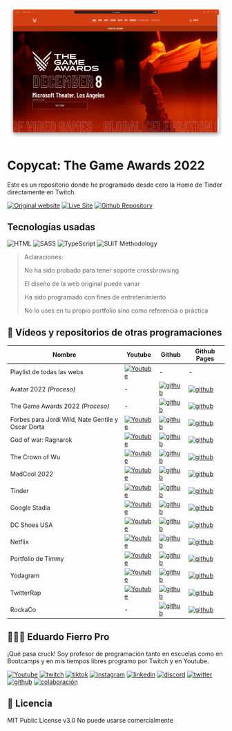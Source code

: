 ![Imagen del proyecto](https://github.com/eduardofierropro/the-game-awards-2022/blob/main/public/assets/home1.png)

# Copycat: The Game Awards 2022

Este es un repositorio donde he programado desde cero la Home de Tinder directamente en Twitch.

[![Original website](https://img.shields.io/static/v1?label=&message=Original%20Site&color=4d94b3&style=for-the-badge)](https://tinder.com/es-ES)
[![Live Site](https://img.shields.io/static/v1?label=&message=Live%20Site&color=6cccb4&style=for-the-badge)](https://github.com/eduardofierropro/the-game-awards-2022)
[![Github Repository](https://img.shields.io/static/v1?label=&message=Github%20Repository&color=000000&style=for-the-badge&logo=github&logoColor=white)](https://eduardofierropro.github.io/the-game-awards-2022/)
<!-- [![Youtube](https://img.shields.io/static/v1?label=&message=ver%20en%20youtube&color=FF0000&logo=youtube&logoColor=white&style=for-the-badge)](https://www.youtube.com/watch?v=YV8PON9MVl8) -->

## Tecnologías usadas

![HTML](https://img.shields.io/static/v1?label=&message=Html&color=orange&logo=html5&logoColor=white&style=for-the-badge)
![SASS](https://img.shields.io/static/v1?label=&message=SASS&color=CC6699&logo=sass&logoColor=white&style=for-the-badge)
![TypeScript](https://img.shields.io/static/v1?label=&message=TypeScript&color=3178C6&logo=typescript&logoColor=white&style=for-the-badge)
![SUIT Methodology](https://img.shields.io/static/v1?label=&message=suitcss&color=lightblue&logo=suit&logoColor=white&style=for-the-badge)

> Aclaraciones:
>
> No ha sido probado para tener soporte crossbrowsing
>
> El diseño de la web original puede variar
>
> Ha sido programado con fines de entretenimiento
>
> No lo uses en tu propio portfolio sino como referencia o práctica

## 🔴 Vídeos y repositorios de otras programaciones

| Nombre | Youtube | Github | Github Pages |
|--|--|--|--|
|Playlist de todas las webs                         |[![Youtube](https://img.shields.io/static/v1?label=&message=ver%20playlist&color=FF0000&logo=youtube&logoColor=white&style=for-the-badge)](https://www.youtube.com/playlist?list=PLJpymL0goBgETNW1I1rmuTUl-yoaRDUe5)|-|-|
|Avatar 2022 *(Proceso)* |-|[![github](https://img.shields.io/static/v1?label=&message=ver%20repo&color=171515&logo=github&logoColor=white&style=for-the-badge)](https://github.com/eduardofierropro/Avatar-the-way-of-water/)|[![github](https://img.shields.io/static/v1?label=&message=ver%20pages&color=171515&logo=github&logoColor=white&style=for-the-badge)](https://eduardofierropro.github.io/Avatar-the-way-of-water/)|
|The Game Awards 2022 *(Proceso)* |-|[![github](https://img.shields.io/static/v1?label=&message=ver%20repo&color=171515&logo=github&logoColor=white&style=for-the-badge)](https://github.com/eduardofierropro/the-game-awards-2022/)|[![github](https://img.shields.io/static/v1?label=&message=ver%20pages&color=171515&logo=github&logoColor=white&style=for-the-badge)](https://eduardofierropro.github.io/the-game-awards-2022/)|
|Forbes para Jordi Wild, Nate Gentile y Oscar Dorta |[![Youtube](https://img.shields.io/static/v1?label=&message=ver%20en%20youtube&color=FF0000&logo=youtube&logoColor=white&style=for-the-badge)](https://youtu.be/RbrVM1acWx8)|[![github](https://img.shields.io/static/v1?label=&message=ver%20repo&color=171515&logo=github&logoColor=white&style=for-the-badge)](https://github.com/eduardofierropro/Forbes-con-Jordi-Wild--Nate-Gentile-y-Oscar-Dorta/)|[![github](https://img.shields.io/static/v1?label=&message=ver%20pages&color=171515&logo=github&logoColor=white&style=for-the-badge)](https://forbes-eduardofierropro.netlify.app/)|
|God of war: Ragnarok                               |[![Youtube](https://img.shields.io/static/v1?label=&message=ver%20en%20youtube&color=FF0000&logo=youtube&logoColor=white&style=for-the-badge)](https://www.youtube.com/watch?v=YV8PON9MVl8)|[![github](https://img.shields.io/static/v1?label=&message=ver%20repo&color=171515&logo=github&logoColor=white&style=for-the-badge)](https://github.com/eduardofierropro/God-of-war-ragnarok)|[![github](https://img.shields.io/static/v1?label=&message=ver%20pages&color=171515&logo=github&logoColor=white&style=for-the-badge)](https://eduardofierropro.github.io/God-of-war-ragnarok/)|
|The Crown of Wu                                    |[![Youtube](https://img.shields.io/static/v1?label=&message=ver%20en%20youtube&color=FF0000&logo=youtube&logoColor=white&style=for-the-badge)](https://www.youtube.com/watch?v=zR3B_5uduec)|[![github](https://img.shields.io/static/v1?label=&message=ver%20repo&color=171515&logo=github&logoColor=white&style=for-the-badge)](https://github.com/eduardofierropro/The-Crown-Wu)|[![github](https://img.shields.io/static/v1?label=&message=ver%20pages&color=171515&logo=github&logoColor=white&style=for-the-badge)](https://eduardofierropro.github.io/The-Crown-Wu/)|
|MadCool 2022                                       |[![Youtube](https://img.shields.io/static/v1?label=&message=ver%20en%20youtube&color=FF0000&logo=youtube&logoColor=white&style=for-the-badge)](https://youtu.be/mozRjGUSOm8)|[![github](https://img.shields.io/static/v1?label=&message=ver%20repo&color=171515&logo=github&logoColor=white&style=for-the-badge)](https://github.com/eduardofierropro/Madcool-2022)|[![github](https://img.shields.io/static/v1?label=&message=ver%20pages&color=171515&logo=github&logoColor=white&style=for-the-badge)](https://eduardofierropro.github.io/Madcool-2022/)|
|Tinder                                       |[![Youtube](https://img.shields.io/static/v1?label=&message=ver%20en%20youtube&color=FF0000&logo=youtube&logoColor=white&style=for-the-badge)](https://youtu.be/L6u094Hrzyo)|[![github](https://img.shields.io/static/v1?label=&message=ver%20repo&color=171515&logo=github&logoColor=white&style=for-the-badge)](https://github.com/eduardofierropro/Tinder)|[![github](https://img.shields.io/static/v1?label=&message=ver%20pages&color=171515&logo=github&logoColor=white&style=for-the-badge)](https://eduardofierropro.github.io/Tinder/)|
|Google Stadia                                      |[![Youtube](https://img.shields.io/static/v1?label=&message=ver%20en%20youtube&color=FF0000&logo=youtube&logoColor=white&style=for-the-badge)](https://youtu.be/LtyWVeFE4uM)|[![github](https://img.shields.io/static/v1?label=&message=ver%20repo&color=171515&logo=github&logoColor=white&style=for-the-badge)](https://github.com/eduardofierropro/Google-Stadia)|[![github](https://img.shields.io/static/v1?label=&message=ver%20pages&color=171515&logo=github&logoColor=white&style=for-the-badge)](https://eduardofierropro.github.io/Google-Stadia/)|
|DC Shoes USA                                       |[![Youtube](https://img.shields.io/static/v1?label=&message=ver%20en%20youtube&color=FF0000&logo=youtube&logoColor=white&style=for-the-badge)](https://youtu.be/nUu--X0mmlo)|[![github](https://img.shields.io/static/v1?label=&message=ver%20repo&color=171515&logo=github&logoColor=white&style=for-the-badge)](https://github.com/eduardofierropro/DC-Shoes-USA)|[![github](https://img.shields.io/static/v1?label=&message=ver%20pages&color=171515&logo=github&logoColor=white&style=for-the-badge)](https://eduardofierropro.github.io/DC-Shoes-USA/)|
|Netflix                                            |[![Youtube](https://img.shields.io/static/v1?label=&message=ver%20en%20youtube&color=FF0000&logo=youtube&logoColor=white&style=for-the-badge)](https://youtu.be/WCUASu4V258)|[![github](https://img.shields.io/static/v1?label=&message=ver%20repo&color=171515&logo=github&logoColor=white&style=for-the-badge)](https://github.com/eduardofierropro/Netflix-desde-cero)|[![github](https://img.shields.io/static/v1?label=&message=ver%20pages&color=171515&logo=github&logoColor=white&style=for-the-badge)](https://github.com/eduardofierropro/Netflix-desde-cero)|
|Portfolio de Timmy                                 |[![Youtube](https://img.shields.io/static/v1?label=&message=ver%20en%20youtube&color=FF0000&logo=youtube&logoColor=white&style=for-the-badge)](https://youtu.be/XAwXz2w3vlg)|[![github](https://img.shields.io/static/v1?label=&message=ver%20repo&color=171515&logo=github&logoColor=white&style=for-the-badge)](https://github.com/eduardofierropro/Portfolio-desde-cero)|[![github](https://img.shields.io/static/v1?label=&message=ver%20pages&color=171515&logo=github&logoColor=white&style=for-the-badge)](https://eduardofierropro.github.io/Portfolio-desde-cero/)|
|Yodagram                                           |[![Youtube](https://img.shields.io/static/v1?label=&message=ver%20en%20youtube&color=FF0000&logo=youtube&logoColor=white&style=for-the-badge)](https://youtu.be/JWV2rgTnbFQ)|[![github](https://img.shields.io/static/v1?label=&message=ver%20repo&color=171515&logo=github&logoColor=white&style=for-the-badge)](https://github.com/eduardofierropro/Yodagram)|[![github](https://img.shields.io/static/v1?label=&message=ver%20pages&color=171515&logo=github&logoColor=white&style=for-the-badge)](https://eduardofierropro.github.io/Yodagram/)|
|TwitterRap                                         |[![Youtube](https://img.shields.io/static/v1?label=&message=ver%20en%20youtube&color=FF0000&logo=youtube&logoColor=white&style=for-the-badge)](https://www.youtube.com/watch?v=NhSlsFV86Z8)|[![github](https://img.shields.io/static/v1?label=&message=ver%20repo&color=171515&logo=github&logoColor=white&style=for-the-badge)](https://github.com/eduardofierropro/TwitterRap)|[![github](https://img.shields.io/static/v1?label=&message=ver%20pages&color=171515&logo=github&logoColor=white&style=for-the-badge)](https://eduardofierropro.github.io/TwitterRap/)|
|RockaCo                                            |-|[![github](https://img.shields.io/static/v1?label=&message=ver%20repo&color=171515&logo=github&logoColor=white&style=for-the-badge)](https://github.com/eduardofierropro/rockaco)|[![github](https://img.shields.io/static/v1?label=&message=ver%20pages&color=171515&logo=github&logoColor=white&style=for-the-badge)](https://eduardofierropro.github.io/rockaco/)|



## 👨🏻‍🏫 Eduardo Fierro Pro
 
¡Qué pasa cruck! Soy profesor de programación tanto en escuelas como en Bootcamps y en mis tiempos libres programo por Twitch y en Youtube.

[![Youtube](https://img.shields.io/static/v1?label=&message=youtube&color=FF0000&logo=youtube&logoColor=white&style=for-the-badge)](https://youtube.com/EduardoFierroPro?sub_confirmation=1)
[![twitch](https://img.shields.io/static/v1?label=&message=twitch&color=6441a5&logo=twitch&logoColor=white&style=for-the-badge)](https://twitch.tv/eduardofierropro)
[![tiktok](https://img.shields.io/static/v1?label=&message=tiktok&color=ff0050&logo=tiktok&logoColor=white&style=for-the-badge)](https://www.tiktok.com/@eduardofierro.pro?)
[![instagram](https://img.shields.io/static/v1?label=&message=instagram&color=5B51D8&logo=instagram&logoColor=white&style=for-the-badge)](https://instagram.com/eduardofierro.pro)
[![linkedin](https://img.shields.io/static/v1?label=&message=linkedin&color=0e76a8&logo=linkedin&logoColor=white&style=for-the-badge)](https://www.linkedin.com/in/eduardofierropro)
[![discord](https://img.shields.io/static/v1?label=&message=discord&color=7289da&logo=discord&logoColor=white&style=for-the-badge)](https://discord.gg/t4Txush)
[![twitter](https://img.shields.io/static/v1?label=&message=twitter&color=1DA1F2&logo=twitter&logoColor=white&style=for-the-badge)](https://twitter.com/edfierropro)
[![github](https://img.shields.io/static/v1?label=&message=github&color=171515&logo=github&logoColor=white&style=for-the-badge)](https://github.com/eduardofierropro)
[![colaboración](https://img.shields.io/static/v1?label=&message=MIS%20CURSOS&color=blue&logo=teach&logoColor=white&style=for-the-badge)](http://colaboracion.eduardofierro.pro)


## 📄 Licencia 

MIT Public License v3.0
No puede usarse comercialmente

